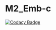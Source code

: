 # M2_Emb-c

[![Codacy Badge](https://api.codacy.com/project/badge/Grade/1d5f5d6820a2480ebd50e8727030272e)](https://app.codacy.com/gh/Sachinkudawale/M2_Emb-c?utm_source=github.com&utm_medium=referral&utm_content=Sachinkudawale/M2_Emb-c&utm_campaign=Badge_Grade_Settings)